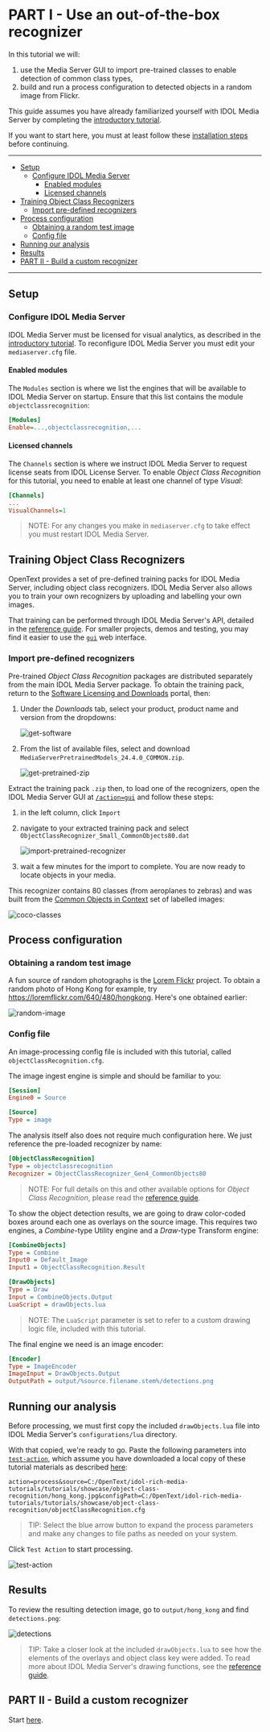 # PART I - Use an out-of-the-box recognizer

In this tutorial we will:

1. use the Media Server GUI to import pre-trained classes to enable detection of common class types,
1. build and run a process configuration to detected objects in a random image from Flickr.

This guide assumes you have already familiarized yourself with IDOL Media Server by completing the [introductory tutorial](../../README.md#introduction).

If you want to start here, you must at least follow these [installation steps](../../setup/SETUP.md) before continuing.

---

- [Setup](#setup)
  - [Configure IDOL Media Server](#configure-idol-media-server)
    - [Enabled modules](#enabled-modules)
    - [Licensed channels](#licensed-channels)
- [Training Object Class Recognizers](#training-object-class-recognizers)
  - [Import pre-defined recognizers](#import-pre-defined-recognizers)
- [Process configuration](#process-configuration)
  - [Obtaining a random test image](#obtaining-a-random-test-image)
  - [Config file](#config-file)
- [Running our analysis](#running-our-analysis)
- [Results](#results)
- [PART II - Build a custom recognizer](#part-ii---build-a-custom-recognizer)

---

## Setup

### Configure IDOL Media Server

IDOL Media Server must be licensed for visual analytics, as described in the [introductory tutorial](../../introduction/PART_I.md#enabling-analytics).  To reconfigure IDOL Media Server you must edit your `mediaserver.cfg` file.

#### Enabled modules

The `Modules` section is where we list the engines that will be available to IDOL Media Server on startup.  Ensure that this list contains the module `objectclassrecognition`:

```ini
[Modules]
Enable=...,objectclassrecognition,...
```

#### Licensed channels

The `Channels` section is where we instruct IDOL Media Server to request license seats from IDOL License Server.  To enable *Object Class Recognition* for this tutorial, you need to enable at least one channel of type *Visual*:

```ini
[Channels]
...
VisualChannels=1
```

> NOTE: For any changes you make in `mediaserver.cfg` to take effect you must restart IDOL Media Server.

## Training Object Class Recognizers

OpenText provides a set of pre-defined training packs for IDOL Media Server, including object class recognizers. IDOL Media Server also allows you to train your own recognizers by uploading and labelling your own images.

That training can be performed through IDOL Media Server's API, detailed in the [reference guide](https://www.microfocus.com/documentation/idol/IDOL_24_4/MediaServer_24.4_Documentation/Help/index.html#Actions/Training/_ObjectClassRecognition.htm).  For smaller projects, demos and testing, you may find it easier to use the [`gui`](http://localhost:14000/a=gui) web interface.

### Import pre-defined recognizers

Pre-trained *Object Class Recognition* packages are distributed separately from the main IDOL Media Server package.  To obtain the training pack, return to the [Software Licensing and Downloads](https://sld.microfocus.com/mysoftware/index) portal, then:

1. Under the *Downloads* tab, select your product, product name and version from the dropdowns:

    ![get-software](../../setup/figs/get-software.png)

1. From the list of available files, select and download `MediaServerPretrainedModels_24.4.0_COMMON.zip`.

    ![get-pretrained-zip](../../setup/figs/get-pretrained-zip.png)

Extract the training pack `.zip` then, to load one of the recognizers, open the IDOL Media Server GUI at [`/action=gui`](http://127.0.0.1:14000/a=gui#/train/objectClassRec(tool:select)) and follow these steps:

1. in the left column, click `Import`
1. navigate to your extracted training pack and select `ObjectClassRecognizer_Small_CommonObjects80.dat`

    ![import-pretrained-recognizer](./figs/import-pretrained-recognizer.png)

1. wait a few minutes for the import to complete.  You are now ready to locate objects in your media.

This recognizer contains 80 classes (from aeroplanes to zebras) and was built from the [Common Objects in Context](https://cocodataset.org) set of labelled images:

![coco-classes](./figs/coco-classes.png)

## Process configuration

### Obtaining a random test image

A fun source of random photographs is the [Lorem Flickr](https://loremflickr.com/) project.  To obtain a random photo of Hong Kong for example, try <https://loremflickr.com/640/480/hongkong>.  Here's one obtained earlier:

![random-image](./hong_kong.jpg)

### Config file

An image-processing config file is included with this tutorial, called `objectClassRecognition.cfg`.

The image ingest engine is simple and should be familiar to you:

```ini
[Session]
Engine0 = Source

[Source]
Type = image
```

The analysis itself also does not require much configuration here.  We just reference the pre-loaded recognizer by name:

```ini
[ObjectClassRecognition]
Type = objectclassrecognition
Recognizer = ObjectClassRecognizer_Gen4_CommonObjects80
```

> NOTE: For full details on this and other available options for *Object Class Recognition*, please read the [reference guide](https://www.microfocus.com/documentation/idol/IDOL_24_4/MediaServer_24.4_Documentation/Help/index.html#Configuration/Analysis/ObjectClass/_ObjectClass.htm).

To show the object detection results, we are going to draw color-coded boxes around each one as overlays on the source image.  This requires two engines, a *Combine*-type Utility engine and a *Draw*-type Transform engine:

```ini
[CombineObjects]
Type = Combine
Input0 = Default_Image
Input1 = ObjectClassRecognition.Result

[DrawObjects]
Type = Draw
Input = CombineObjects.Output
LuaScript = drawObjects.lua
```

> NOTE: The `LuaScript` parameter is set to refer to a custom drawing logic file, included with this tutorial.

The final engine we need is an image encoder:

```ini
[Encoder]
Type = ImageEncoder
ImageInput = DrawObjects.Output
OutputPath = output/%source.filename.stem%/detections.png
```

## Running our analysis

Before processing, we must first copy the included `drawObjects.lua` file into IDOL Media Server's `configurations/lua` directory.

With that copied, we're ready to go. Paste the following parameters into [`test-action`](http://127.0.0.1:14000/a=admin#page/console/test-action), which assume you have downloaded a local copy of these tutorial materials as described [here](../../setup/SETUP.md#obtaining-tutorial-materials):

```url
action=process&source=C:/OpenText/idol-rich-media-tutorials/tutorials/showcase/object-class-recognition/hong_kong.jpg&configPath=C:/OpenText/idol-rich-media-tutorials/tutorials/showcase/object-class-recognition/objectClassRecognition.cfg
```

> TIP: Select the blue arrow button to expand the process parameters and make any changes to file paths as needed on your system.

Click `Test Action` to start processing.

![test-action](./figs/test-action.png)

## Results

To review the resulting detection image, go to `output/hong_kong` and find `detections.png`:

![detections](./figs/detections.png)

> TIP: Take a closer look at the included `drawObjects.lua` to see how the elements of the overlays and object class key were added.  To read more about IDOL Media Server's drawing functions, see the [reference guide](https://www.microfocus.com/documentation/idol/IDOL_24_4/MediaServer_24.4_Documentation/Help/index.html#Lua/Draw/_Drawing.htm).

## PART II - Build a custom recognizer

Start [here](./PART_II.md).
